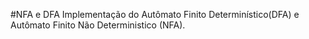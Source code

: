 #NFA e DFA
Implementação do Autômato Finito Determinístico(DFA) e Autômato Finito Não Deterministico (NFA).

